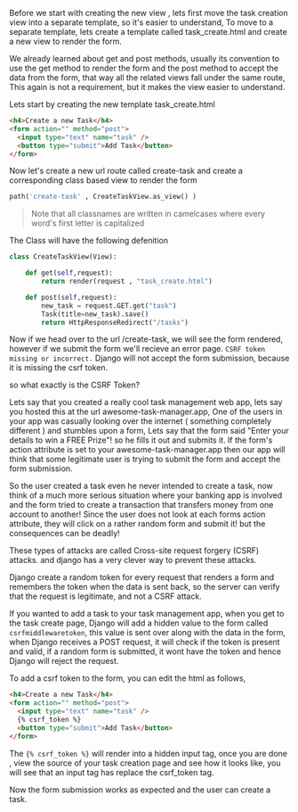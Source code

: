 Before we start with creating the new view , lets first move the task creation view into a separate template, so it's easier to understand, To move to a separate template, lets create a template called task_create.html and create a new view to render the form.

We already learned about get and post methods, usually its convention to use the get method to render the form and the post method to accept the data from the form, that way all the related views fall under the same route, This again is not a requirement, but it makes the view easier to understand.

Lets start by creating the new template task_create.html

```html
<h4>Create a new Task</h4>
<form action="" method="post">
  <input type="text" name="task" />
  <button type="submit">Add Task</button>
</form>
```

Now let's create a new url route called create-task and create a corresponding class based view to render the form

```python
path('create-task' , CreateTaskView.as_view() )
```

> Note that all classnames are written in camelcases where every word's first letter is capitalized

The Class will have the following defenition

```python
class CreateTaskView(View):

    def get(self,request):
        return render(request , "task_create.html")

    def post(self,request):
        new_task = request.GET.get("task")
        Task(title=new_task).save()
        return HttpResponseRedirect("/tasks")
```

Now if we head over to the url /create-task, we will see the form rendered, however if we submit the form we'll recieve an error page.
`CSRF token missing or incorrect.` Django will not accept the form submission, because it is missing the csrf token.

so what exactly is the CSRF Token?

Lets say that you created a really cool task management web app, lets say you hosted this at the url awesome-task-manager.app,
One of the users in your app was casually looking over the internet ( something completely different ) and stumbles upon a form, Lets say that the form said "Enter your details to win a FREE Prize"! so he fills it out and submits it.
If the form's action attribute is set to your awesome-task-manager.app then our app will think that some legitimate user is trying to submit the form and accept the form submission.

So the user created a task even he never intended to create a task, now think of a much more serious situation where your banking app is involved and the form tried to create a transaction that transfers money from one account to another! Since the user does not look at each forms action attribute, they will click on a rather random form and submit it! but the consequences can be deadly!

These types of attacks are called Cross-site request forgery (CSRF) attacks. and django has a very clever way to prevent these attacks.

Django create a random token for every request that renders a form and remembers the token when the data is sent back, so the server can verify that the request is legitimate, and not a CSRF attack.

If you wanted to add a task to your task management app, when you get to the task create page, Django will add a hidden value to the form called `csrfmiddlewaretoken`, this value is sent over along with the data in the form, when Django receives a POST request, it will check if the token is present and valid, if a random form is submitted, it wont have the token and hence Django will reject the request.

To add a csrf token to the form, you can edit the html as follows,

```html
<h4>Create a new Task</h4>
<form action="" method="post">
  <input type="text" name="task" />
  {% csrf_token %}
  <button type="submit">Add Task</button>
</form>
```

The `{% csrf_token %}` will render into a hidden input tag, once you are done , view the source of your task creation page and see how it looks like, you will see that an input tag has replace the csrf_token tag.

Now the form submission works as expected and the user can create a task.
